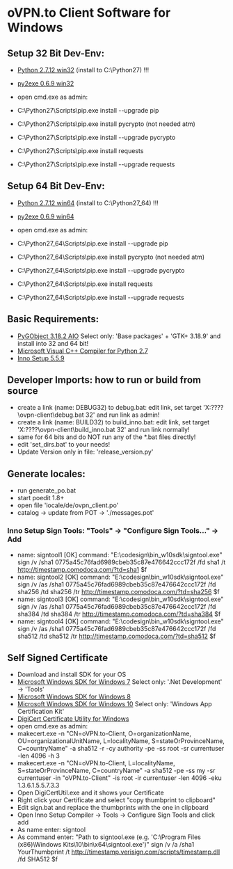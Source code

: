 
# oVPN.to Client Software for Windows

## Setup 32 Bit Dev-Env:
+ [Python 2.7.12 win32](https://www.python.org/ftp/python/2.7.12/python-2.7.12.msi) (install to C:\Python27) !!!
+ [py2exe 0.6.9 win32](http://sourceforge.net/projects/py2exe/files/py2exe/0.6.9/py2exe-0.6.9.win32-py2.7.exe/download)

+ open cmd.exe as admin:
+ C:\Python27\Scripts\pip.exe install --upgrade pip
+ C:\Python27\Scripts\pip.exe install pycrypto (not needed atm)
+ C:\Python27\Scripts\pip.exe install --upgrade pycrypto 
+ C:\Python27\Scripts\pip.exe install requests
+ C:\Python27\Scripts\pip.exe install --upgrade requests


## Setup 64 Bit Dev-Env:
+ [Python 2.7.12 win64](https://www.python.org/ftp/python/2.7.12/python-2.7.12.amd64.msi) (install to C:\Python27_64) !!!
+ [py2exe 0.6.9 win64](http://sourceforge.net/projects/py2exe/files/py2exe/0.6.9/py2exe-0.6.9.win64-py2.7.amd64.exe/download)

+ open cmd.exe as admin:
+ C:\Python27_64\Scripts\pip.exe install --upgrade pip
+ C:\Python27_64\Scripts\pip.exe install pycrypto (not needed atm)
+ C:\Python27_64\Scripts\pip.exe install --upgrade pycrypto 
+ C:\Python27_64\Scripts\pip.exe install requests
+ C:\Python27_64\Scripts\pip.exe install --upgrade requests

## Basic Requirements:
+ [PyGObject 3.18.2 AIO](https://sourceforge.net/projects/pygobjectwin32/files/pygi-aio-3.18.2_rev7-setup.exe/download) Select only: 'Base packages' + 'GTK+ 3.18.9' and install into 32 and 64 bit!
+ [Microsoft Visual C++ Compiler for Python 2.7](http://www.microsoft.com/en-us/download/details.aspx?id=44266)
+ [Inno Setup 5.5.9](http://www.jrsoftware.org/download.php/is.exe)

## Developer Imports: how to run or build from source
+ create a link (name: DEBUG32) to debug.bat: edit link, set target 'X:\????\ovpn-client\debug.bat 32' and run link as admin!
+ create a link (name: BUILD32) to build_inno.bat: edit link, set target 'X:\????\ovpn-client\build_inno.bat 32' and run link normally!
+ same for 64 bits and do NOT run any of the *.bat files directly!
+ edit 'set_dirs.bat' to your needs!
+ Update Version only in file: 'release_version.py'

## Generate locales:
+ run generate_po.bat
+ start poedit 1.8+
+ open file 'locale/de/ovpn_client.po'
+ catalog -> update from POT -> './messages.pot'

### Inno Setup Sign Tools: "Tools" -> "Configure Sign Tools..." -> Add
+ name: signtool1 [OK] command: "E:\codesign\bin_w10sdk\signtool.exe" sign /v /sha1 0775a45c76fad6989cbeb35c87e476642ccc172f /fd sha1 /t http://timestamp.comodoca.com/?td=sha1 $f
+ name: signtool2 [OK] command: "E:\codesign\bin_w10sdk\signtool.exe" sign /v /as /sha1 0775a45c76fad6989cbeb35c87e476642ccc172f /fd sha256 /td sha256 /tr http://timestamp.comodoca.com/?td=sha256 $f
+ name: signtool3 [OK] command: "E:\codesign\bin_w10sdk\signtool.exe" sign /v /as /sha1 0775a45c76fad6989cbeb35c87e476642ccc172f /fd sha384 /td sha384 /tr http://timestamp.comodoca.com/?td=sha384 $f
+ name: signtool4 [OK] command: "E:\codesign\bin_w10sdk\signtool.exe" sign /v /as /sha1 0775a45c76fad6989cbeb35c87e476642ccc172f /fd sha512 /td sha512 /tr http://timestamp.comodoca.com/?td=sha512 $f

## Self Signed Certificate
+ Download and install SDK for your OS 
+ [Microsoft Windows SDK for Windows 7](https://download.microsoft.com/download/A/6/A/A6AC035D-DA3F-4F0C-ADA4-37C8E5D34E3D/winsdk_web.exe) Select only: '.Net Development' -> 'Tools'
+ [Microsoft Windows SDK for Windows 8](https://go.microsoft.com/fwlink/p/?LinkId=226658)
+ [Microsoft Windows SDK for Windows 10](https://go.microsoft.com/fwlink/p/?LinkID=698771) Select only: 'Windows App Certification Kit'
+ [DigiCert Certificate Utility for Windows](https://www.digicert.com/util/DigiCertUtil.zip)
+ open cmd.exe as admin:
+ makecert.exe -n "CN=oVPN.to-Client, O=organizationName, OU=organizationalUnitName, L=localityName, S=stateOrProvinceName, C=countryName" -a sha512 -r -cy authority -pe -ss root -sr currentuser -len 4096 -h 3
+ makecert.exe -n "CN=oVPN.to-Client, L=localityName, S=stateOrProvinceName, C=countryName" -a sha512 -pe -ss my -sr currentuser -in "oVPN.to-Client" -is root -ir currentuser -len 4096 -eku 1.3.6.1.5.5.7.3.3
+ Open DigiCertUtil.exe and it shows your Certificate
+ Right click your Certificate and select "copy thumbprint to clipboard"
+ Edit sign.bat and replace the thumbprints with the one in clipboard
+ Open Inno Setup Compiler -> Tools -> Configure Sign Tools and click add
+ As name enter: signtool
+ As command enter: "Path to signtool.exe (e.g. 'C:\Program Files (x86)\Windows Kits\10\bin\x64\signtool.exe')" sign /v /a /sha1 YourThumbprint /t http://timestamp.verisign.com/scripts/timestamp.dll /fd SHA512 $f